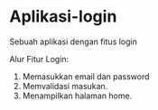 # Aplikasi-login
Sebuah aplikasi dengan fitus login

Alur Fitur Login:
1. Memasukkan email dan password
2. Memvalidasi masukan.
3. Menampilkan halaman home.
